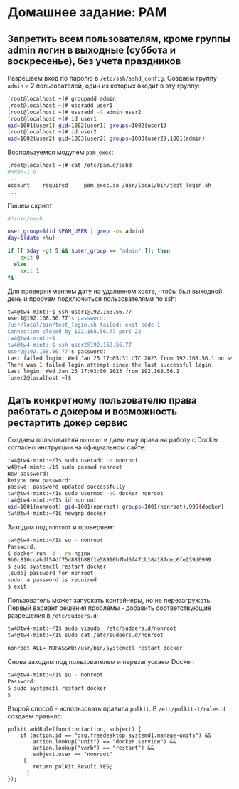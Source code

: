 # Домашнее задание: PAM
## Запретить всем пользователям, кроме группы admin логин в выходные (суббота и воскресенье), без учета праздников

Разрешаем вход по паролю в `/etc/ssh/sshd_config`.
Создаем группу `admin` и 2 пользователей, один из которых входит в эту группу:
```bash
[root@localhost ~]# groupadd admin
[root@localhost ~]# useradd user1
[root@localhost ~]# useradd -G admin user2
[root@localhost ~]# id user1
uid=1001(user1) gid=1002(user1) groups=1002(user1)
[root@localhost ~]# id user2
uid=1002(user2) gid=1003(user2) groups=1003(user2),1001(admin)
```
Воспользуемся модулем `pam_exec`:
```bash
[root@localhost ~]# cat /etc/pam.d/sshd 
#%PAM-1.0
...
account    required     pam_exec.so /usr/local/bin/test_login.sh
...
```
Пишем скрипт:
```bash
#!/bin/bash

user_group=$(id $PAM_USER | grep -ow admin)
day=$(date +%u)

if [[ $day -gt 5 && $user_group == "admin" ]]; then
    exit 0
  else
    exit 1
fi
```
Для проверки меняем дату на удаленном хосте, чтобы был выходной день и пробуем подключиться пользователями по ssh:
```bash
tw4@tw4-mint:~$ ssh user1@192.168.56.77
user1@192.168.56.77's password: 
/usr/local/bin/test_login.sh failed: exit code 1
Connection closed by 192.168.56.77 port 22
tw4@tw4-mint:~$
tw4@tw4-mint:~$ ssh user2@192.168.56.77
user2@192.168.56.77's password: 
Last failed login: Wed Jan 25 17:05:31 UTC 2023 from 192.168.56.1 on ssh:notty
There was 1 failed login attempt since the last successful login.
Last login: Wed Jan 25 17:03:00 2023 from 192.168.56.1
[user2@localhost ~]$
```

## Дать конкретному пользователю права работать с докером и возможность рестартить докер сервис

Создаем пользователя `nonroot` и даем ему права на работу с Docker согласно инструкции на официальном сайте:
```bash
tw4@tw4-mint:~/1$ sudo useradd -m nonroot
w4@tw4-mint:~/1$ sudo passwd nonroot 
New password: 
Retype new password: 
passwd: password updated successfully
tw4@tw4-mint:~/1$ sudo usermod -aG docker nonroot
tw4@tw4-mint:~/1$ id nonroot
uid=1001(nonroot) gid=1001(nonroot) groups=1001(nonroot),999(docker)
tw4@tw4-mint:~/1$ newgrp docker
```
Заходим под `nonroot` и проверяем:
```bash
tw4@tw4-mint:~/1$ su - nonroot 
Password: 
$ docker run -d --rm nginx
9b0c810ccabdf54df75d881b88f1e58910b7bd6f47cb18a187dec6fe239d0999
$ sudo systemctl restart docker
[sudo] password for nonroot: 
sudo: a password is required
$ exit
```
Пользователь может запускать контейнеры, но не перезагружать.
Первый вариант решения проблемы - добавить соответствующие разрешения в `/etc/sudoers.d`:
```bash
tw4@tw4-mint:~/1$ sudo visudo  /etc/sudoers.d/nonroot 
tw4@tw4-mint:~/1$ sudo cat /etc/sudoers.d/nonroot 
                  
nonroot ALL= NOPASSWD:/usr/bin/systemctl restart docker
```
Снова заходим под пользователем и перезапускаем Docker:
```bash
tw4@tw4-mint:~/1$ su - nonroot
Password: 
$ sudo systemctl restart docker
$ 
```

Второй способ - использовать правила `polkit`.
В `/etc/polkit-1/rules.d` создаем правило:
```
polkit.addRule(function(action, subject) {
    if (action.id == "org.freedesktop.systemd1.manage-units") &&
        action.lookup("unit") == "docker.service") &&
        action.lookup("verb") == "restart") &&
        subject.user == "nonroot"
     {
        return polkit.Result.YES;
      }
});
```


